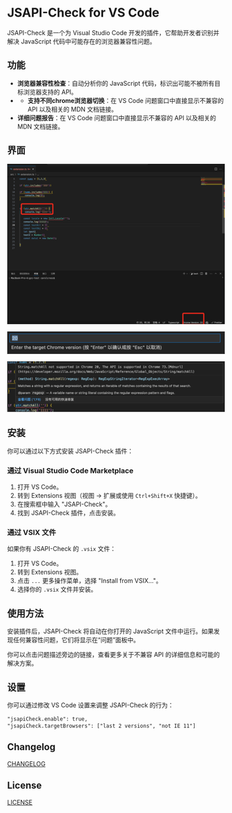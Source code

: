 # JSAPI-Check for VS Code

JSAPI-Check 是一个为 Visual Studio Code 开发的插件，它帮助开发者识别并解决 JavaScript 代码中可能存在的浏览器兼容性问题。

## 功能

- **浏览器兼容性检查**：自动分析你的 JavaScript 代码，标识出可能不被所有目标浏览器支持的 API。
- - **支持不同chrome浏览器切换**：在 VS Code 问题窗口中直接显示不兼容的 API 以及相关的 MDN 文档链接。
- **详细问题报告**：在 VS Code 问题窗口中直接显示不兼容的 API 以及相关的 MDN 文档链接。

## 界面

![alt text](image-1.png)

![alt text](image.png)

![alt text](image-2.png)

## 安装

你可以通过以下方式安装 JSAPI-Check 插件：

### 通过 Visual Studio Code Marketplace

1. 打开 VS Code。
2. 转到 Extensions 视图（视图 -> 扩展或使用 `Ctrl+Shift+X` 快捷键）。
3. 在搜索框中输入 "JSAPI-Check"。
4. 找到 JSAPI-Check 插件，点击安装。

### 通过 VSIX 文件

如果你有 JSAPI-Check 的 `.vsix` 文件：
1. 打开 VS Code。
2. 转到 Extensions 视图。
3. 点击 `...` 更多操作菜单，选择 "Install from VSIX..."。
4. 选择你的 `.vsix` 文件并安装。

## 使用方法

安装插件后，JSAPI-Check 将自动在你打开的 JavaScript 文件中运行。如果发现任何兼容性问题，它们将显示在“问题”面板中。

你可以点击问题描述旁边的链接，查看更多关于不兼容 API 的详细信息和可能的解决方案。


## 设置

你可以通过修改 VS Code 设置来调整 JSAPI-Check 的行为：

```
"jsapiCheck.enable": true,
"jsapiCheck.targetBrowsers": ["last 2 versions", "not IE 11"]
```


## Changelog

[CHANGELOG](./CHANGELOG.md)

## License

[LICENSE](./LICENSE.txt)
